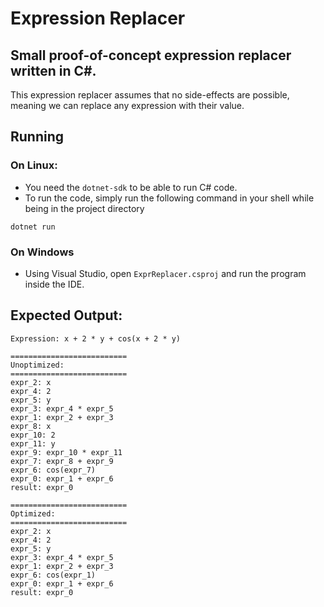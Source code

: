 # Expression Replacer

## Small proof-of-concept expression replacer written in C#.

This expression replacer assumes that no side-effects are possible, meaning we can replace any expression with their value.

## Running
### On Linux:
- You need the ```dotnet-sdk``` to be able to run C# code.
- To run the code, simply run the following command in your shell while being in the project directory
```
dotnet run
```

### On Windows
- Using Visual Studio, open ```ExprReplacer.csproj``` and run the program inside the IDE.

## Expected Output:
```
Expression: x + 2 * y + cos(x + 2 * y)

==========================
Unoptimized:
==========================
expr_2: x
expr_4: 2
expr_5: y
expr_3: expr_4 * expr_5
expr_1: expr_2 + expr_3
expr_8: x
expr_10: 2
expr_11: y
expr_9: expr_10 * expr_11
expr_7: expr_8 + expr_9
expr_6: cos(expr_7)
expr_0: expr_1 + expr_6
result: expr_0

==========================
Optimized:
==========================
expr_2: x
expr_4: 2
expr_5: y
expr_3: expr_4 * expr_5
expr_1: expr_2 + expr_3
expr_6: cos(expr_1)
expr_0: expr_1 + expr_6
result: expr_0
```
